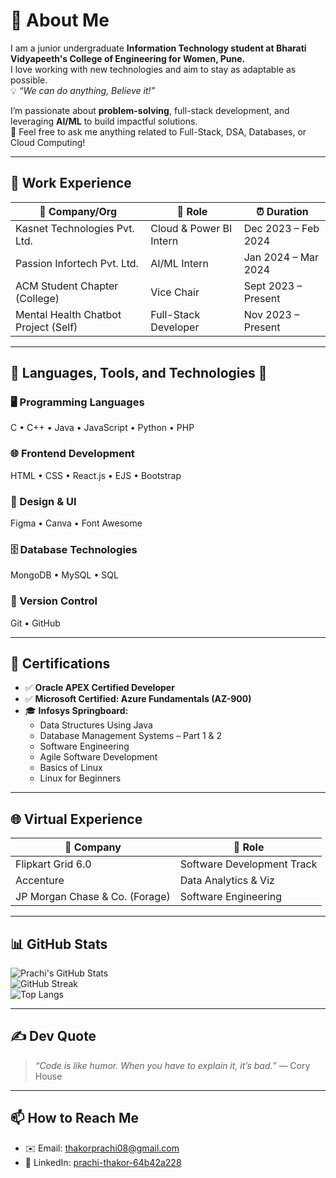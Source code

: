 # 👋 About Me  
I am a junior undergraduate **Information Technology student at Bharati Vidyapeeth's College of Engineering for Women, Pune.**  
I love working with new technologies and aim to stay as adaptable as possible.  
💡 *“We can do anything, Believe it!”*  

I’m passionate about **problem-solving**, full-stack development, and leveraging **AI/ML** to build impactful solutions.  
💬 Feel free to ask me anything related to Full-Stack, DSA, Databases, or Cloud Computing!

---

## 💼 Work Experience

| 🏢 Company/Org                           | 💼 Role                              | ⏰ Duration                 |
|-----------------------------------------|--------------------------------------|----------------------------|
| Kasnet Technologies Pvt. Ltd.           | Cloud & Power BI Intern              | Dec 2023 – Feb 2024        |
| Passion Infortech Pvt. Ltd.             | AI/ML Intern                         | Jan 2024 – Mar 2024        |
| ACM Student Chapter (College)           | Vice Chair                           | Sept 2023 – Present        |
| Mental Health Chatbot Project (Self)    | Full-Stack Developer                 | Nov 2023 – Present         |

---

## 🔧 Languages, Tools, and Technologies 🚀

### 🖥️ Programming Languages  
C • C++ • Java • JavaScript • Python • PHP  

### 🌐 Frontend Development  
HTML • CSS • React.js • EJS • Bootstrap  

### 🎨 Design & UI  
Figma • Canva • Font Awesome  

### 🗄️ Database Technologies  
MongoDB • MySQL • SQL  

### 🔗 Version Control  
Git • GitHub  

---

## 📜 Certifications

- ✅ **Oracle APEX Certified Developer**  
- ✅ **Microsoft Certified: Azure Fundamentals (AZ-900)**  
- 🎓 **Infosys Springboard:**  
  - Data Structures Using Java  
  - Database Management Systems – Part 1 & 2  
  - Software Engineering  
  - Agile Software Development  
  - Basics of Linux  
  - Linux for Beginners  

---

## 🌐 Virtual Experience

| 🏢 Company                     | 💼 Role                    |
|-------------------------------|----------------------------|
| Flipkart Grid 6.0             | Software Development Track |
| Accenture                     | Data Analytics & Viz       |
| JP Morgan Chase & Co. (Forage)| Software Engineering       |

---

## 📊 GitHub Stats

![Prachi's GitHub Stats](https://github-readme-stats.vercel.app/api?username=prachithakor08&show_icons=true&theme=radical)  
![GitHub Streak](https://github-readme-streak-stats.herokuapp.com/?user=prachithakor08&theme=radical)  
![Top Langs](https://github-readme-stats.vercel.app/api/top-langs/?username=prachithakor08&layout=compact&theme=radical)

---

## ✍️ Dev Quote
> _“Code is like humor. When you have to explain it, it’s bad.”_ — Cory House  

---

## 📫 How to Reach Me
- ✉️ Email: thakorprachi08@gmail.com  
- 🔗 LinkedIn: [prachi-thakor-64b42a228](https://www.linkedin.com/in/prachi-thakor-64b42a228/)

